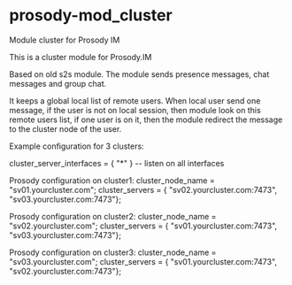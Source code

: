 # prosody-mod_cluster
Module cluster for Prosody IM

This is a cluster module for Prosody.IM

Based on old s2s module.
The module sends presence messages, chat messages and group chat.

It keeps a global local list of remote users. When local user send one message, if the user is not on local session, then module look on this remote users list, if one user is on it, then the module redirect the message to the cluster node of the user.

Example configuration for 3 clusters:


cluster_server_interfaces = { "*" } -- listen on all interfaces

Prosody configuration on cluster1:
cluster_node_name = "sv01.yourcluster.com";
cluster_servers = { "sv02.yourcluster.com:7473", "sv03.yourcluster.com:7473"};

Prosody configuration on cluster2:
cluster_node_name = "sv02.yourcluster.com";
cluster_servers = { "sv01.yourcluster.com:7473", "sv03.yourcluster.com:7473"};

Prosody configuration on cluster3:
cluster_node_name = "sv03.yourcluster.com";
cluster_servers = { "sv01.yourcluster.com:7473", "sv02.yourcluster.com:7473"};



